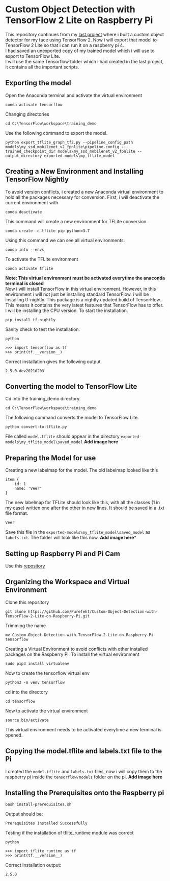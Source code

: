 # Custom Object Detection with TensorFlow 2 Lite on Raspberry Pi
This repository continues from my [last project](https://github.com/Purefekt/Custom-Object-Detection-with-TensorFlow-2) where i built a custom object detector for my face using TensorFlow 2. Now i will export that model to TensorFlow 2 Lite so that i can run it on a raspberry pi 4.  
I had saved an unexported copy of my trained model which i will use to export to TensorFlow Lite.  
I will use the same Tensorflow folder which i had created in the last project, it contains all the important scripts.

## Exporting the model
Open the Anaconda terminal and activate the virtual environment
```
conda activate tensorflow
```
Changing directories
```
cd C:\TensorFlow\workspace\training_demo
```
Use the following command to export the model.
```
python export_tflite_graph_tf2.py --pipeline_config_path models\my_ssd_mobilenet_v2_fpnlite\pipeline.config --trained_checkpoint_dir models\my_ssd_mobilenet_v2_fpnlite --output_directory exported-models\my_tflite_model
```

## Creating a New Environment and Installing TensorFlow Nightly
To avoid version conflicts, i created a new Anaconda virtual environment to hold all the packages necessary for conversion. First, i will deactivate the current environment with
```
conda deactivate
```
This command will create a new environment for TFLite conversion.
```
conda create -n tflite pip python=3.7
```
Using this command we can see all virtual environments.
```
conda info --envs
```
To activate the TFLite environment
```
conda activate tflite
```
**Note: This virtual environment must be activated everytime the anaconda terminal is closed**  
Now i will install TensorFlow in this virtual environment. However, in this environment i will not just be installing standard TensorFlow. i will be installing tf-nightly. This package is a nightly updated build of TensorFlow. This means it contains the very latest features that TensorFlow has to offer. I will be installing the CPU version. To start the installation.
```
pip install tf-nightly
```
Sanity check to test the installation.
```
python
```
```
>>> import tensorflow as tf
>>> print(tf.__version__)
```
Correct installation gives the following output.
```
2.5.0-dev20210203
```

## Converting the model to TensorFlow Lite
Cd into the training_demo directory.
```
cd C:\TensorFlow\workspace\training_demo
```
The following command converts the model to TensorFlow Lite.
```
python convert-to-tflite.py
```
File called ```model.tflite``` should appear in the directory ```exported-models\my_tflite_model\saved_model```
**Add image here**

## Preparing the Model for use
Creating a new labelmap for the model. The old labelmap looked like this
```
item {
    id: 1
    name: 'Veer'
}
```
The new labelmap for TFLite should look like this, with all the classes (1 in my case) written one after the other in new lines. It should be saved in a .txt file format.
```
Veer
```
Save this file in the ```exported-models\my_tflite_model\saved_model``` as ```labels.txt```. The folder will look like this now.
**Add image here***

## Setting up Raspberry Pi and Pi Cam
Use this [repository](https://github.com/Purefekt/Setting-up-Raspberry-Pi-and-Pi-Cam)

## Organizing the Workspace and Virtual Environment
Clone this repository
```
git clone https://github.com/Purefekt/Custom-Object-Detection-with-TensorFlow-2-Lite-on-Raspberry-Pi.git
```
Trimming the name
```
mv Custom-Object-Detection-with-TensorFlow-2-Lite-on-Raspberry-Pi tensorflow
```
Creating a Virtual Environment to avoid conflicts with other installed packages on the Raspberry Pi. To install the virtual environment
```
sudo pip3 install virtualenv
```
Now to create the tensorflow virtual env
```
python3 -m venv tensorflow
```
cd into the directory
```
cd tensorflow
```
Now to activate the virtual environment
```
source bin/activate
```
This virtual environment needs to be activated everytime a new terminal is opened.

## Copying the model.tflite and labels.txt file to the Pi
I created the ```model.tflite``` and ```labels.txt``` files, now i will copy them to the raspberry pi inside the ```tensorflow/models``` folder on the pi. **Add image here**

## Installing the Prerequisites onto the Raspberry pi
```
bash install-prerequisites.sh
```
Output should be:
```
Prerequisites Installed Successfully
```
Testing if the installation of tflite_runtime module was correct
```
python
```
```
>>> import tflite_runtime as tf
>>> print(tf.__version__)
```
Correct installation output:
```
2.5.0
```

